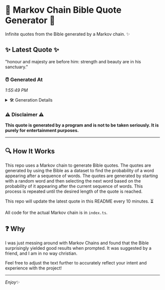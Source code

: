 # 📖 Markov Chain Bible Quote Generator 📖

Infinite quotes from the Bible generated by a Markov chain. ✨

## ✨ Latest Quote ✨
"honour and majesty are before him: strength and beauty are in his sanctuary."

### ⏰ Generated At
*1:55:49 PM*

<details>
    <summary>🛠️ Generation Details</summary>
    <p>
        <strong>🌱 Seed:</strong> honour<br>
        <strong>🔄 Iterations:</strong> 12<br>
        <strong>📜 Context History:</strong><br>[ honour ]: and<br>[ honour, and ]: majesty<br>[ honour, and, majesty ]: are<br>[ honour, and, majesty, are ]: before<br>[ honour, and, majesty, are, before ]: him:<br>[ honour, and, majesty, are, before, him: ]: strength<br>[ and, majesty, are, before, him:, strength ]: and<br>[ majesty, are, before, him:, strength, and ]: beauty<br>[ are, before, him:, strength, and, beauty ]: are<br>[ before, him:, strength, and, beauty, are ]: in<br>[ him:, strength, and, beauty, are, in ]: his<br>[ strength, and, beauty, are, in, his ]: sanctuary.<br>
    </p>
</details>

### ⚠️ Disclaimer ⚠️
**This quote is generated by a program and is not to be taken seriously. It is purely for entertainment purposes.**

---

## 🔍 How It Works

This repo uses a Markov chain to generate Bible quotes. The quotes are generated by using the Bible as a dataset to find the probability of a word appearing after a sequence of words. The quotes are generated by starting with a random word and then selecting the next word based on the probability of it appearing after the current sequence of words. This process is repeated until the desired length of the quote is reached.

This repo will update the latest quote in this README every 10 minutes. ⏳

All code for the actual Markov chain is in `index.ts`.

## ❓ Why

I was just messing around with Markov Chains and found that the Bible surprisingly yielded good results when prompted. 
It was suggested by a friend, and I am in no way christian.

Feel free to adjust the text further to accurately reflect your intent and experience with the project!

---

*Enjoy*✨
